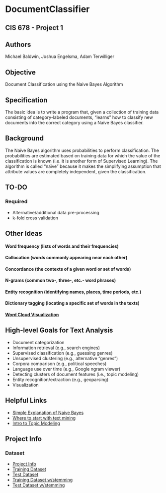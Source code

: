 # DocumentClassifier
## CIS 678 - Project 1

## Authors
Michael Baldwin, Joshua Engelsma, Adam Terwilliger

## Objective
Document Classification using the Naive Bayes Algorithm

## Specification
The basic idea is to write a program that, given a collection of training data consisting
of category-labeled documents, “learns” how to classify new documents into the
correct category using a Naïve Bayes classifier.

## Background
The Naïve Bayes algorithm uses probabilities to perform classification. The
probabilities are estimated based on training data for which the value of the
classification is known (i.e. it is another form of Supervised Learning). The
algorithm is called “naïve” because it makes the simplifying assumption that
attribute values are completely independent, given the classification.

## TO-DO
### Required
- Alternative/additional data pre-processing  
- k-fold cross validation  


## Other Ideas  
#### Word frequency (lists of words and their frequencies)  
#### Collocation (words commonly appearing near each other)   
#### Concordance (the contexts of a given word or set of words)  
#### N-grams (common two-, three-, etc.- word phrases)  
#### Entity recognition (identifying names, places, time periods, etc.)  
#### Dictionary tagging (locating a specific set of words in the texts)  
#### [Word Cloud Visualization](https://github.com/jasondavies/d3-cloud)

## High-level Goals for Text Analysis  
- Document categorization  
- Information retrieval (e.g., search engines)  
- Supervised classification (e.g., guessing genres)  
- Unsupervised clustering (e.g., alternative “genres”)  
- Corpora comparison (e.g., political speeches)  
- Language use over time (e.g., Google ngram viewer)  
- Detecting clusters of document features (i.e., topic modeling)   
- Entity recognition/extraction (e.g., geoparsing)  
- Visualization   

## Helpful Links
- [Simple Explanation of Naive Bayes](http://stackoverflow.com/questions/10059594/a-simple-explanation-of-naive-bayes-classification)   
- [Where to start with text mining](http://tedunderwood.com/2012/08/14/where-to-start-with-text-mining/)   
- [Intro to Topic Modeling](http://journalofdigitalhumanities.org/2-1/topic-modeling-a-basic-introduction-by-megan-r-brett/)

## Project Info
### Dataset
- [Project Info](http://www.cis.gvsu.edu/~wolffe/courses/cs678/projects/project2.pdf)
- [Training Dataset](http://www.cis.gvsu.edu/~wolffe/courses/cs678/projects/forumTraining.data)
- [Test Dataset](http://www.cis.gvsu.edu/~wolffe/courses/cs678/projects/forumTest.data)
- [Training Dataset w/stemming](http://www.cis.gvsu.edu/~wolffe/courses/cs678/projects/forumTraining-stemmed.data)
- [Test Dataset w/stemming](http://www.cis.gvsu.edu/~wolffe/courses/cs678/projects/forumTest-stemmed.data)
